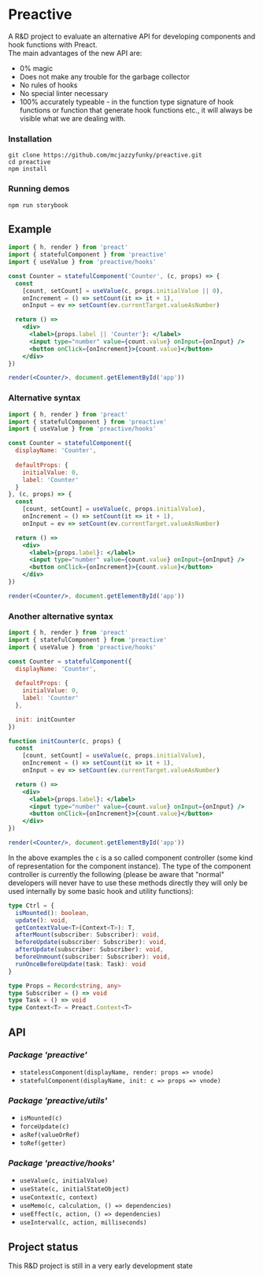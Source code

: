 # Preactive 

A R&D project to evaluate an alternative API for developing
components and hook functions with Preact.<br>
The main advantages of the new API are:

- 0% magic
- Does not make any trouble for the garbage collector
- No rules of hooks
- No special linter necessary
- 100% accurately typeable - in the function type signature
  of hook functions or function that generate hook functions etc.,
  it will always be visible what we are dealing with.

### Installation

```
git clone https://github.com/mcjazzyfunky/preactive.git
cd preactive
npm install
```

### Running demos

```
npm run storybook
```

## Example

```jsx
import { h, render } from 'preact'
import { statefulComponent } from 'preactive'
import { useValue } from 'preactive/hooks'

const Counter = statefulComponent('Counter', (c, props) => {
  const
    [count, setCount] = useValue(c, props.initialValue || 0),
    onIncrement = () => setCount(it => it + 1),
    onInput = ev => setCount(ev.currentTarget.valueAsNumber)

  return () =>
    <div>
      <label>{props.label || 'Counter'}: </label>
      <input type="number" value={count.value} onInput={onInput} />
      <button onClick={onIncrement}>{count.value}</button>
    </div>
})

render(<Counter/>, document.getElementById('app'))
```

### Alternative syntax

```jsx
import { h, render } from 'preact'
import { statefulComponent } from 'preactive'
import { useValue } from 'preactive/hooks'

const Counter = statefulComponent({
  displayName: 'Counter',
  
  defaultProps: {
    initialValue: 0,
    label: 'Counter'
  }
}, (c, props) => {
  const
    [count, setCount] = useValue(c, props.initialValue),
    onIncrement = () => setCount(it => it + 1),
    onInput = ev => setCount(ev.currentTarget.valueAsNumber)

  return () =>
    <div>
      <label>{props.label}: </label>
      <input type="number" value={count.value} onInput={onInput} />
      <button onClick={onIncrement}>{count.value}</button>
    </div>
})

render(<Counter/>, document.getElementById('app'))
```

### Another alternative syntax

```jsx
import { h, render } from 'preact'
import { statefulComponent } from 'preactive'
import { useValue } from 'preactive/hooks'

const Counter = statefulComponent({
  displayName: 'Counter',
  
  defaultProps: {
    initialValue: 0,
    label: 'Counter'
  },

  init: initCounter
})

function initCounter(c, props) {
  const
    [count, setCount] = useValue(c, props.initialValue),
    onIncrement = () => setCount(it => it + 1),
    onInput = ev => setCount(ev.currentTarget.valueAsNumber)

  return () =>
    <div>
      <label>{props.label}: </label>
      <input type="number" value={count.value} onInput={onInput} />
      <button onClick={onIncrement}>{count.value}</button>
    </div>
})

render(<Counter/>, document.getElementById('app'))
```

In the above examples the `c` is a so called component controller
(some kind of representation for the component instance).
The type of the component controller is currently the following
(please be aware that "normal" developers will never have to use these
methods directly they will only be used internally by some basic
hook and utility functions):

```typescript
type Ctrl = {
  isMounted(): boolean,
  update(): void,
  getContextValue<T>(Context<T>): T,
  afterMount(subscriber: Subscriber): void,
  beforeUpdate(subscriber: Subscriber): void,
  afterUpdate(subscriber: Subscriber): void,
  beforeUnmount(subscriber: Subscriber): void,
  runOnceBeforeUpdate(task: Task): void
}

type Props = Record<string, any>
type Subscriber = () => void
type Task = () => void
type Context<T> = Preact.Context<T>
```

## API

### *Package 'preactive'*

- `statelessComponent(displayName, render: props => vnode)`
- `statefulComponent(displayName, init: c => props => vnode)`

### *Package 'preactive/utils'*

- `isMounted(c)`
- `forceUpdate(c)`
- `asRef(valueOrRef)`
- `toRef(getter)`

### *Package 'preactive/hooks'*

- `useValue(c, initialValue)`
- `useState(c, initialStateObject)`
- `useContext(c, context)`
- `useMemo(c, calculation, () => dependencies)`
- `useEffect(c, action, () => dependencies)`
- `useInterval(c, action, milliseconds)`

## Project status

This R&D project is still in a very early development state
